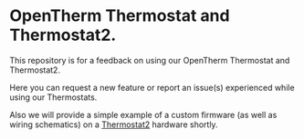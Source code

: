 # OpenTherm Thermostat and Thermostat2.
This repository is for a feedback on using our OpenTherm Thermostat and Thermostat2.

Here you can request a new feature or report an issue(s) experienced while using our Thermostats.

Also we will provide a simple example of a custom firmware (as well as wiring schematics) on a [Thermostat2](https://diyless.com/product/opentherm-thermostat2) hardware shortly.
